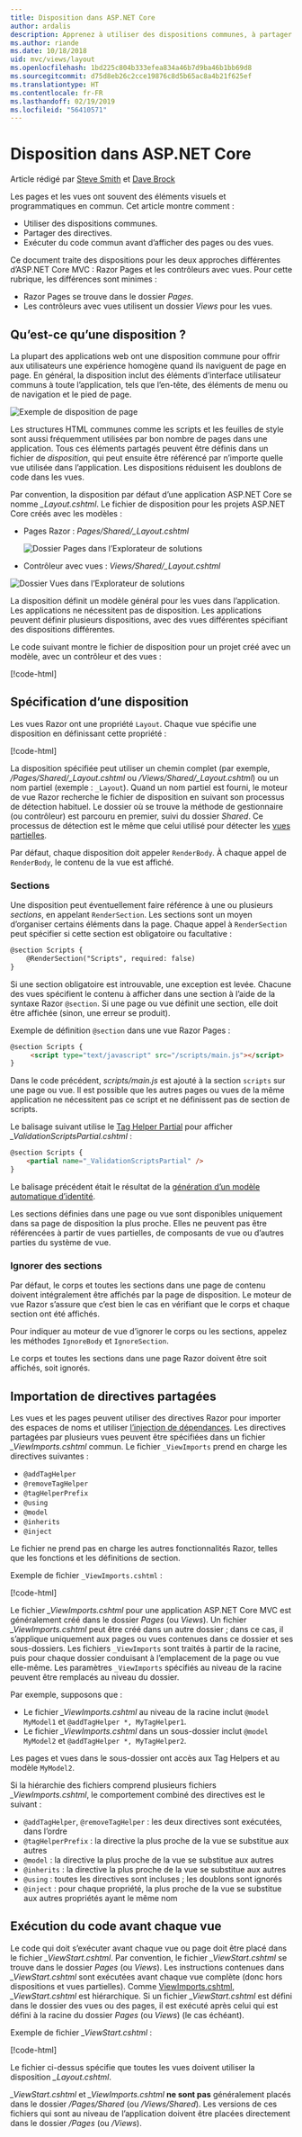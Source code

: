 ```yaml
---
title: Disposition dans ASP.NET Core
author: ardalis
description: Apprenez à utiliser des dispositions communes, à partager des directives et à exécuter le code commun avant d’afficher les vues dans une application ASP.NET Core.
ms.author: riande
ms.date: 10/18/2018
uid: mvc/views/layout
ms.openlocfilehash: 1bd225c804b333efea834a46b7d9ba46b1bb69d8
ms.sourcegitcommit: d75d8eb26c2cce19876c8d5b65ac8a4b21f625ef
ms.translationtype: HT
ms.contentlocale: fr-FR
ms.lasthandoff: 02/19/2019
ms.locfileid: "56410571"
---
```

# <a name="layout-in-aspnet-core"></a>Disposition dans ASP.NET Core

Article rédigé par [Steve Smith](https://ardalis.com/) et [Dave Brock](https://twitter.com/daveabrock)

Les pages et les vues ont souvent des éléments visuels et programmatiques en commun. Cet article montre comment :

* Utiliser des dispositions communes.
* Partager des directives.
* Exécuter du code commun avant d’afficher des pages ou des vues.

Ce document traite des dispositions pour les deux approches différentes d’ASP.NET Core MVC : Razor Pages et les contrôleurs avec vues. Pour cette rubrique, les différences sont minimes :

* Razor Pages se trouve dans le dossier *Pages*.
* Les contrôleurs avec vues utilisent un dossier *Views* pour les vues.

## <a name="what-is-a-layout"></a>Qu’est-ce qu’une disposition ?

La plupart des applications web ont une disposition commune pour offrir aux utilisateurs une expérience homogène quand ils naviguent de page en page. En général, la disposition inclut des éléments d’interface utilisateur communs à toute l’application, tels que l’en-tête, des éléments de menu ou de navigation et le pied de page.

![Exemple de disposition de page](layout/_static/page-layout.png)

Les structures HTML communes comme les scripts et les feuilles de style sont aussi fréquemment utilisées par bon nombre de pages dans une application. Tous ces éléments partagés peuvent être définis dans un fichier de *disposition*, qui peut ensuite être référencé par n’importe quelle vue utilisée dans l’application. Les dispositions réduisent les doublons de code dans les vues.

Par convention, la disposition par défaut d’une application ASP.NET Core se nomme *_Layout.cshtml*. Le fichier de disposition pour les projets ASP.NET Core créés avec les modèles :

* Pages Razor : *Pages/Shared/_Layout.cshtml*

  ![Dossier Pages dans l’Explorateur de solutions](layout/_static/rp-web-project-views.png)

* Contrôleur avec vues : *Views/Shared/_Layout.cshtml*

 ![Dossier Vues dans l’Explorateur de solutions](layout/_static/mvc-web-project-views.png)

La disposition définit un modèle général pour les vues dans l’application. Les applications ne nécessitent pas de disposition. Les applications peuvent définir plusieurs dispositions, avec des vues différentes spécifiant des dispositions différentes.

Le code suivant montre le fichier de disposition pour un projet créé avec un modèle, avec un contrôleur et des vues :

[!code-html[](~/common/samples/WebApplication1/Views/Shared/_Layout.cshtml?highlight=44,72)]

## <a name="specifying-a-layout"></a>Spécification d’une disposition

Les vues Razor ont une propriété `Layout`. Chaque vue spécifie une disposition en définissant cette propriété :

[!code-html[](../../common/samples/WebApplication1/Views/_ViewStart.cshtml?highlight=2)]

La disposition spécifiée peut utiliser un chemin complet (par exemple, */Pages/Shared/_Layout.cshtml* ou */Views/Shared/_Layout.cshtml*) ou un nom partiel (exemple : `_Layout`). Quand un nom partiel est fourni, le moteur de vue Razor recherche le fichier de disposition en suivant son processus de détection habituel. Le dossier où se trouve la méthode de gestionnaire (ou contrôleur) est parcouru en premier, suivi du dossier *Shared*. Ce processus de détection est le même que celui utilisé pour détecter les [vues partielles](partial.md).

Par défaut, chaque disposition doit appeler `RenderBody`. À chaque appel de `RenderBody`, le contenu de la vue est affiché.

<a name="layout-sections-label"></a>

### <a name="sections"></a>Sections

Une disposition peut éventuellement faire référence à une ou plusieurs *sections*, en appelant `RenderSection`. Les sections sont un moyen d’organiser certains éléments dans la page. Chaque appel à `RenderSection` peut spécifier si cette section est obligatoire ou facultative :

```html
@section Scripts {
    @RenderSection("Scripts", required: false)
}
```

Si une section obligatoire est introuvable, une exception est levée. Chacune des vues spécifient le contenu à afficher dans une section à l’aide de la syntaxe Razor `@section`. Si une page ou vue définit une section, elle doit être affichée (sinon, une erreur se produit).

Exemple de définition `@section` dans une vue Razor Pages :

```html
@section Scripts {
     <script type="text/javascript" src="/scripts/main.js"></script>
}
```

Dans le code précédent, *scripts/main.js* est ajouté à la section `scripts` sur une page ou vue. Il est possible que les autres pages ou vues de la même application ne nécessitent pas ce script et ne définissent pas de section de scripts.

Le balisage suivant utilise le [Tag Helper Partial](xref:mvc/views/tag-helpers/builtin-th/partial-tag-helper) pour afficher *_ValidationScriptsPartial.cshtml* :

```html
@section Scripts {
    <partial name="_ValidationScriptsPartial" />
}
```

Le balisage précédent était le résultat de la [génération d’un modèle automatique d’identité](xref:security/authentication/scaffold-identity).

Les sections définies dans une page ou vue sont disponibles uniquement dans sa page de disposition la plus proche. Elles ne peuvent pas être référencées à partir de vues partielles, de composants de vue ou d’autres parties du système de vue.

### <a name="ignoring-sections"></a>Ignorer des sections

Par défaut, le corps et toutes les sections dans une page de contenu doivent intégralement être affichés par la page de disposition. Le moteur de vue Razor s’assure que c’est bien le cas en vérifiant que le corps et chaque section ont été affichés.

Pour indiquer au moteur de vue d’ignorer le corps ou les sections, appelez les méthodes `IgnoreBody` et `IgnoreSection`.

Le corps et toutes les sections dans une page Razor doivent être soit affichés, soit ignorés.

<a name="viewimports"></a>

## <a name="importing-shared-directives"></a>Importation de directives partagées

Les vues et les pages peuvent utiliser des directives Razor pour importer des espaces de noms et utiliser [l’injection de dépendances](dependency-injection.md). Les directives partagées par plusieurs vues peuvent être spécifiées dans un fichier *_ViewImports.cshtml* commun. Le fichier `_ViewImports` prend en charge les directives suivantes :

* `@addTagHelper`
* `@removeTagHelper`
* `@tagHelperPrefix`
* `@using`
* `@model`
* `@inherits`
* `@inject`

Le fichier ne prend pas en charge les autres fonctionnalités Razor, telles que les fonctions et les définitions de section.

Exemple de fichier `_ViewImports.cshtml` :

[!code-html[](../../common/samples/WebApplication1/Views/_ViewImports.cshtml)]

Le fichier *_ViewImports.cshtml* pour une application ASP.NET Core MVC est généralement créé dans le dossier *Pages* (ou *Views*). Un fichier *_ViewImports.cshtml* peut être créé dans un autre dossier ; dans ce cas, il s’applique uniquement aux pages ou vues contenues dans ce dossier et ses sous-dossiers. Les fichiers `_ViewImports` sont traités à partir de la racine, puis pour chaque dossier conduisant à l’emplacement de la page ou vue elle-même. Les paramètres `_ViewImports` spécifiés au niveau de la racine peuvent être remplacés au niveau du dossier.

Par exemple, supposons que :

* Le fichier *_ViewImports.cshtml* au niveau de la racine inclut `@model MyModel1` et `@addTagHelper *, MyTagHelper1`.
* Le fichier *_ViewImports.cshtml* dans un sous-dossier inclut `@model MyModel2` et `@addTagHelper *, MyTagHelper2`.

Les pages et vues dans le sous-dossier ont accès aux Tag Helpers et au modèle `MyModel2`.

Si la hiérarchie des fichiers comprend plusieurs fichiers *_ViewImports.cshtml*, le comportement combiné des directives est le suivant :

* `@addTagHelper`, `@removeTagHelper` : les deux directives sont exécutées, dans l’ordre
* `@tagHelperPrefix` : la directive la plus proche de la vue se substitue aux autres
* `@model` : la directive la plus proche de la vue se substitue aux autres
* `@inherits` : la directive la plus proche de la vue se substitue aux autres
* `@using` : toutes les directives sont incluses ; les doublons sont ignorés
* `@inject` : pour chaque propriété, la plus proche de la vue se substitue aux autres propriétés ayant le même nom

<a name="viewstart"></a>

## <a name="running-code-before-each-view"></a>Exécution du code avant chaque vue

Le code qui doit s’exécuter avant chaque vue ou page doit être placé dans le fichier *_ViewStart.cshtml*. Par convention, le fichier *_ViewStart.cshtml* se trouve dans le dossier *Pages* (ou *Views*). Les instructions contenues dans *_ViewStart.cshtml* sont exécutées avant chaque vue complète (donc hors dispositions et vues partielles). Comme [ViewImports.cshtml](xref:mvc/views/layout#viewimports), *_ViewStart.cshtml* est hiérarchique. Si un fichier *_ViewStart.cshtml* est défini dans le dossier des vues ou des pages, il est exécuté après celui qui est défini à la racine du dossier *Pages* (ou *Views*) (le cas échéant).

Exemple de fichier *_ViewStart.cshtml* :

[!code-html[](../../common/samples/WebApplication1/Views/_ViewStart.cshtml)]

Le fichier ci-dessus spécifie que toutes les vues doivent utiliser la disposition *_Layout.cshtml*.

*_ViewStart.cshtml* et *_ViewImports.cshtml* **ne sont pas** généralement placés dans le dossier */Pages/Shared* (ou */Views/Shared*). Les versions de ces fichiers qui sont au niveau de l’application doivent être placées directement dans le dossier */Pages* (ou */Views*).

